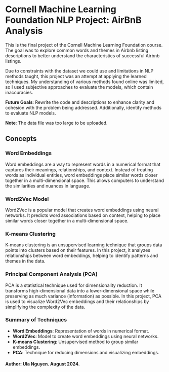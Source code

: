 # Cornell Machine Learning Foundation NLP Project: AirBnB Analysis

This is the final project of the Cornell Machine Learning Foundation course. The goal was to explore common words and themes in Airbnb listing descriptions to better understand the characteristics of successful Airbnb listings. 

Due to constraints with the dataset we could use and limitations in NLP methods taught, this project was an attempt at applying the learned techniques. My understanding of various methods found online was limited, so I used subjective approaches to evaluate the models, which contain inaccuracies.

**Future Goals**: Rewrite the code and descriptions to enhance clarity and cohesion with the problem being addressed. Additionally, identify methods to evaluate NLP models.

**Note**: The data file was too large to be uploaded.

## Concepts

### Word Embeddings
Word embeddings are a way to represent words in a numerical format that captures their meanings, relationships, and context. Instead of treating words as individual entities, word embeddings place similar words closer together in a multi-dimensional space. This allows computers to understand the similarities and nuances in language.

### Word2Vec Model
Word2Vec is a popular model that creates word embeddings using neural networks. It predicts word associations based on context, helping to place similar words closer together in a multi-dimensional space.

### K-means Clustering
K-means clustering is an unsupervised learning technique that groups data points into clusters based on their features. In this project, it analyzes relationships between word embeddings, helping to identify patterns and themes in the data.

### Principal Component Analysis (PCA)
PCA is a statistical technique used for dimensionality reduction. It transforms high-dimensional data into a lower-dimensional space while preserving as much variance (information) as possible. In this project, PCA is used to visualize Word2Vec embeddings and their relationships by simplifying the complexity of the data.

### Summary of Techniques
- **Word Embeddings**: Representation of words in numerical format.
- **Word2Vec**: Model to create word embeddings using neural networks.
- **K-means Clustering**: Unsupervised method to group similar embeddings.
- **PCA**: Technique for reducing dimensions and visualizing embeddings.

#### Author: Ula Nguyen. August 2024.
